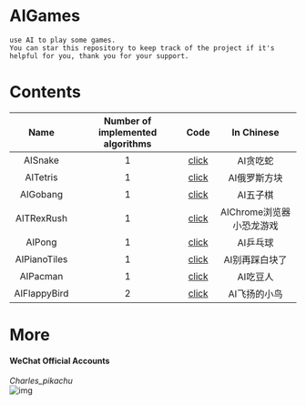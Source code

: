 # AIGames
```
use AI to play some games.
You can star this repository to keep track of the project if it's helpful for you, thank you for your support.
```

# Contents
|   Name          |     Number of implemented algorithms     |      Code                                                                         |     In Chinese                |
|   :----:        |     :----:                               |      :----:                                                                       |     :----:                    |
|   AISnake       |     1                                    |      [click](https://github.com/CharlesPikachu/AIGames/tree/master/AISnake)       |     AI贪吃蛇                  |
|   AITetris      |     1                                    |      [click](https://github.com/CharlesPikachu/AIGames/tree/master/AITetris)      |     AI俄罗斯方块              |
|   AIGobang      |     1                                    |      [click](https://github.com/CharlesPikachu/AIGames/tree/master/AIGobang)      |     AI五子棋                  |
|   AITRexRush    |     1                                    |      [click](https://github.com/CharlesPikachu/AIGames/tree/master/AITRexRush)    |     AIChrome浏览器小恐龙游戏  |
|   AIPong        |     1                                    |      [click](https://github.com/CharlesPikachu/AIGames/tree/master/AIPong)        |     AI乒乓球                  |
|   AIPianoTiles  |     1                                    |      [click](https://github.com/CharlesPikachu/AIGames/tree/master/AIPianoTiles)  |     AI别再踩白块了            |
|   AIPacman      |     1                                    |      [click](https://github.com/CharlesPikachu/AIGames/tree/master/AIPacman)      |     AI吃豆人                  |
|   AIFlappyBird  |     2                                    |      [click](https://github.com/CharlesPikachu/AIGames/tree/master/AIFlappyBird)  |     AI飞扬的小鸟              |

# More
#### WeChat Official Accounts
*Charles_pikachu*  
![img](pikachu.jpg)